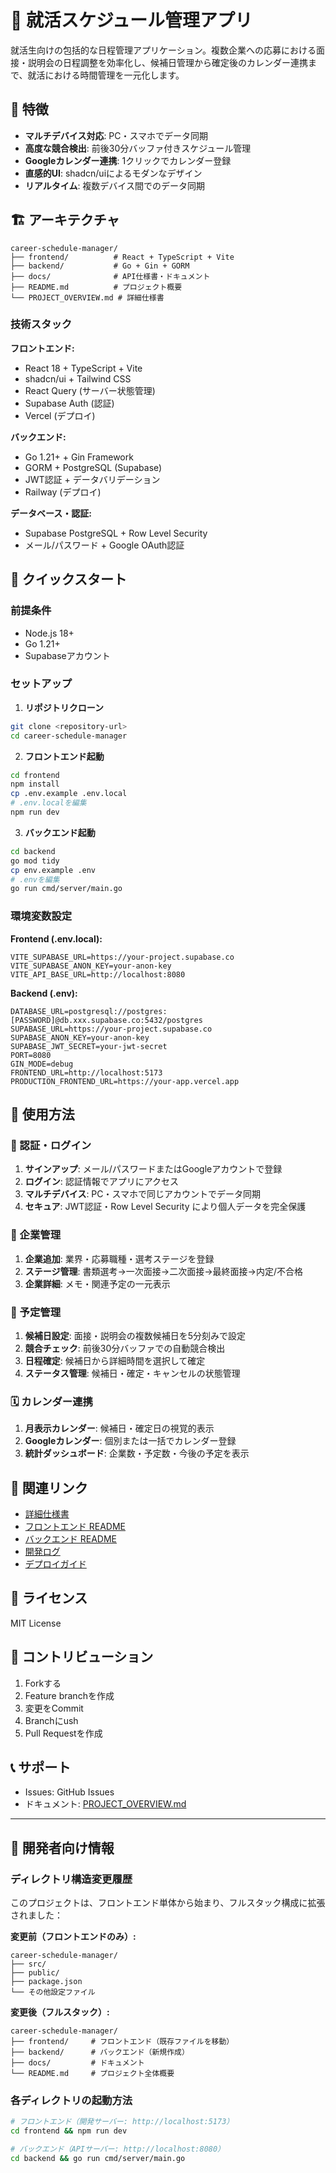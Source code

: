 # 🎯 就活スケジュール管理アプリ

就活生向けの包括的な日程管理アプリケーション。複数企業への応募における面接・説明会の日程調整を効率化し、候補日管理から確定後のカレンダー連携まで、就活における時間管理を一元化します。

## 🚀 特徴

- **マルチデバイス対応**: PC・スマホでデータ同期
- **高度な競合検出**: 前後30分バッファ付きスケジュール管理
- **Googleカレンダー連携**: 1クリックでカレンダー登録
- **直感的UI**: shadcn/uiによるモダンなデザイン
- **リアルタイム**: 複数デバイス間でのデータ同期

## 🏗️ アーキテクチャ

```
career-schedule-manager/
├── frontend/          # React + TypeScript + Vite
├── backend/           # Go + Gin + GORM
├── docs/              # API仕様書・ドキュメント
├── README.md          # プロジェクト概要
└── PROJECT_OVERVIEW.md # 詳細仕様書
```

### 技術スタック

**フロントエンド:**
- React 18 + TypeScript + Vite
- shadcn/ui + Tailwind CSS
- React Query (サーバー状態管理)
- Supabase Auth (認証)
- Vercel (デプロイ)

**バックエンド:**
- Go 1.21+ + Gin Framework
- GORM + PostgreSQL (Supabase)
- JWT認証 + データバリデーション
- Railway (デプロイ)

**データベース・認証:**
- Supabase PostgreSQL + Row Level Security
- メール/パスワード + Google OAuth認証

## 🚀 クイックスタート

### 前提条件
- Node.js 18+
- Go 1.21+
- Supabaseアカウント

### セットアップ

1. **リポジトリクローン**
```bash
git clone <repository-url>
cd career-schedule-manager
```

2. **フロントエンド起動**
```bash
cd frontend
npm install
cp .env.example .env.local
# .env.localを編集
npm run dev
```

3. **バックエンド起動**
```bash
cd backend
go mod tidy
cp env.example .env
# .envを編集
go run cmd/server/main.go
```

### 環境変数設定

**Frontend (.env.local):**
```env
VITE_SUPABASE_URL=https://your-project.supabase.co
VITE_SUPABASE_ANON_KEY=your-anon-key
VITE_API_BASE_URL=http://localhost:8080
```

**Backend (.env):**
```env
DATABASE_URL=postgresql://postgres:[PASSWORD]@db.xxx.supabase.co:5432/postgres
SUPABASE_URL=https://your-project.supabase.co
SUPABASE_ANON_KEY=your-anon-key
SUPABASE_JWT_SECRET=your-jwt-secret
PORT=8080
GIN_MODE=debug
FRONTEND_URL=http://localhost:5173
PRODUCTION_FRONTEND_URL=https://your-app.vercel.app
```

## 📱 使用方法

### 🔐 認証・ログイン
1. **サインアップ**: メール/パスワードまたはGoogleアカウントで登録
2. **ログイン**: 認証情報でアプリにアクセス
3. **マルチデバイス**: PC・スマホで同じアカウントでデータ同期
4. **セキュア**: JWT認証・Row Level Security により個人データを完全保護

### 🏢 企業管理
1. **企業追加**: 業界・応募職種・選考ステージを登録
2. **ステージ管理**: 書類選考→一次面接→二次面接→最終面接→内定/不合格
3. **企業詳細**: メモ・関連予定の一元表示

### 📅 予定管理
1. **候補日設定**: 面接・説明会の複数候補日を5分刻みで設定
2. **競合チェック**: 前後30分バッファでの自動競合検出
3. **日程確定**: 候補日から詳細時間を選択して確定
4. **ステータス管理**: 候補日・確定・キャンセルの状態管理

### 🗓️ カレンダー連携
1. **月表示カレンダー**: 候補日・確定日の視覚的表示
2. **Googleカレンダー**: 個別または一括でカレンダー登録
3. **統計ダッシュボード**: 企業数・予定数・今後の予定を表示

## 🔗 関連リンク

- [詳細仕様書](./PROJECT_OVERVIEW.md)
- [フロントエンド README](./frontend/README.md)
- [バックエンド README](./backend/README.md)
- [開発ログ](./DEVELOPMENT_LOG.md)
- [デプロイガイド](./DEPLOYMENT.md)

## 📄 ライセンス

MIT License

## 🤝 コントリビューション

1. Forkする
2. Feature branchを作成
3. 変更をCommit
4. Branchにush
5. Pull Requestを作成

## 📞 サポート

- Issues: GitHub Issues
- ドキュメント: [PROJECT_OVERVIEW.md](./PROJECT_OVERVIEW.md)

---

## 🔧 開発者向け情報

### ディレクトリ構造変更履歴

このプロジェクトは、フロントエンド単体から始まり、フルスタック構成に拡張されました：

**変更前（フロントエンドのみ）:**
```
career-schedule-manager/
├── src/
├── public/
├── package.json
└── その他設定ファイル
```

**変更後（フルスタック）:**
```
career-schedule-manager/
├── frontend/     # フロントエンド（既存ファイルを移動）
├── backend/      # バックエンド（新規作成）
├── docs/         # ドキュメント
└── README.md     # プロジェクト全体概要
```

### 各ディレクトリの起動方法

```bash
# フロントエンド（開発サーバー: http://localhost:5173）
cd frontend && npm run dev

# バックエンド（APIサーバー: http://localhost:8080）
cd backend && go run cmd/server/main.go
```
